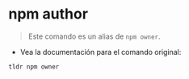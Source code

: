 # npm author

> Este comando es un alias de `npm owner`.

- Vea la documentación para el comando original:

`tldr npm owner`
